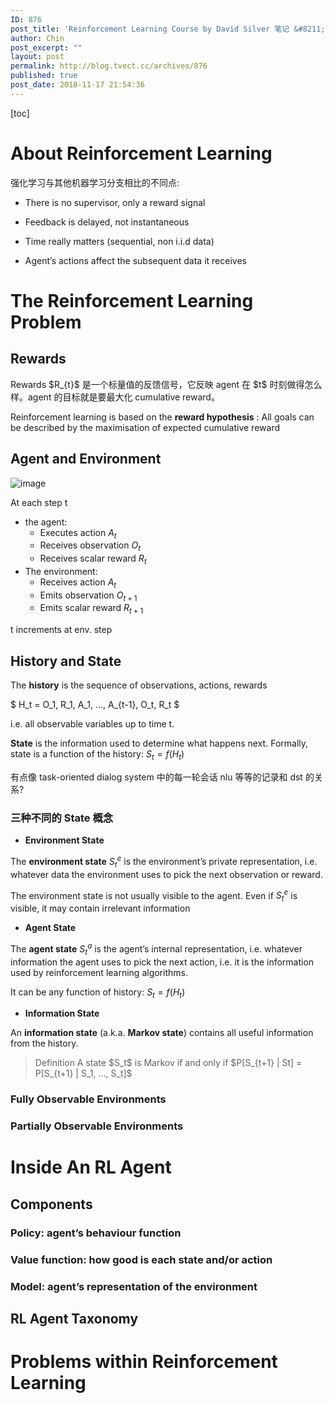 ```yaml
---
ID: 876
post_title: 'Reinforcement Learning Course by David Silver 笔记 &#8211; Lecture01'
author: Chin
post_excerpt: ""
layout: post
permalink: http://blog.tvect.cc/archives/876
published: true
post_date: 2018-11-17 21:54:36
---
```

[toc]

<h1>About Reinforcement Learning</h1>

强化学习与其他机器学习分支相比的不同点:

<ul>
<li>There is no supervisor, only a reward signal</p></li>
<li><p>Feedback is delayed, not instantaneous</p></li>
<li><p>Time really matters (sequential, non i.i.d data)</p></li>
<li><p>Agent’s actions affect the subsequent data it receives</p></li>
</ul>

<h1>The Reinforcement Learning Problem</h1>

<h2>Rewards</h2>

<p>Rewards $R_{t}$ 是一个标量值的反馈信号，它反映 agent 在 $t$ 时刻做得怎么样。agent 的目标就是要最大化 cumulative reward。

Reinforcement learning is based on the <strong>reward hypothesis</strong> : All goals can be described by the maximisation of expected cumulative reward

<h2>Agent and Environment</h2>

<img src="https://pic2.zhimg.com/80/v2-2e404ba62b53818c20d1082375903ad1_hd.png" alt="image" />

At each step t 
- the agent:
    - Executes action $A_t$
    - Receives observation $O_t$
    - Receives scalar reward $R_t$
- The environment:
    - Receives action $A_t$
    - Emits observation $O_{t+1}$
    - Emits scalar reward $R_{t+1}$

t increments at env. step

<h2>History and State</h2>

The <strong>history</strong> is the sequence of observations, actions, rewards

$ H_t = O_1, R_1, A_1, ..., A_{t-1}, O_t, R_t $

i.e. all observable variables up to time t.

<strong>State</strong> is the information used to determine what happens next. Formally, state is a function of the history: $S_t = f(H_t)$

有点像 task-oriented dialog system 中的每一轮会话 nlu 等等的记录和 dst 的关系?

<h3>三种不同的 State 概念</h3>

<ul>
<li><strong>Environment State</strong></li>
</ul>

The <strong>environment state</strong> $S_t^e$ is the environment’s private representation, i.e. whatever data the environment uses to pick the next observation or reward.

The environment state is not usually visible to the agent. Even if $S_t^e$ is visible, it may contain irrelevant information

<ul>
<li><strong>Agent State</strong></li>
</ul>

The <strong>agent state</strong> $S_t^a$ is the agent’s internal representation, i.e. whatever information the agent uses to pick the next action, i.e. it is the information used by reinforcement learning algorithms.

It can be any function of history: $S_t = f(H_t)$

<ul>
<li><strong>Information State</strong></li>
</ul>

An <strong>information state</strong> (a.k.a. <strong>Markov state</strong>) contains all useful information from the history.

<blockquote>
  Definition
  A state $S_t$ is Markov if and only if $P[S_{t+1} | St] = P[S_{t+1} | S_1, ..., S_t]$
</blockquote>

<h3>Fully Observable Environments</h3>

<h3>Partially Observable Environments</h3>

<h1>Inside An RL Agent</h1>

<h2>Components</h2>

<h3>Policy: agent’s behaviour function</h3>

<h3>Value function: how good is each state and/or action</h3>

<h3>Model: agent’s representation of the environment</h3>

<h2>RL Agent Taxonomy</h2>

<h1>Problems within Reinforcement Learning</h1>